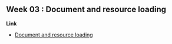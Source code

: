 ## Week 03 : Document and resource loading

**Link**
- [Document and resource loading](https://ko.javascript.info/loading)

